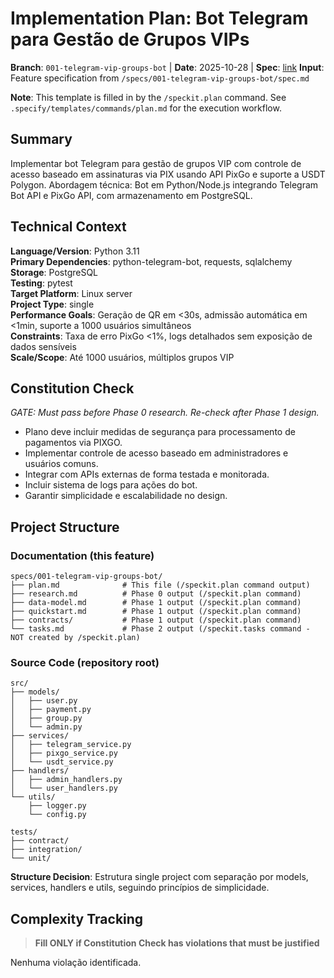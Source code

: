 # Implementation Plan: Bot Telegram para Gestão de Grupos VIPs

**Branch**: `001-telegram-vip-groups-bot` | **Date**: 2025-10-28 | **Spec**: [link](spec.md)
**Input**: Feature specification from `/specs/001-telegram-vip-groups-bot/spec.md`

**Note**: This template is filled in by the `/speckit.plan` command. See `.specify/templates/commands/plan.md` for the execution workflow.

## Summary

Implementar bot Telegram para gestão de grupos VIP com controle de acesso baseado em assinaturas via PIX usando API PixGo e suporte a USDT Polygon. Abordagem técnica: Bot em Python/Node.js integrando Telegram Bot API e PixGo API, com armazenamento em PostgreSQL.

## Technical Context

**Language/Version**: Python 3.11  
**Primary Dependencies**: python-telegram-bot, requests, sqlalchemy  
**Storage**: PostgreSQL  
**Testing**: pytest  
**Target Platform**: Linux server  
**Project Type**: single  
**Performance Goals**: Geração de QR em <30s, admissão automática em <1min, suporte a 1000 usuários simultâneos  
**Constraints**: Taxa de erro PixGo <1%, logs detalhados sem exposição de dados sensíveis  
**Scale/Scope**: Até 1000 usuários, múltiplos grupos VIP

## Constitution Check

*GATE: Must pass before Phase 0 research. Re-check after Phase 1 design.*

- Plano deve incluir medidas de segurança para processamento de pagamentos via PIXGO.
- Implementar controle de acesso baseado em administradores e usuários comuns.
- Integrar com APIs externas de forma testada e monitorada.
- Incluir sistema de logs para ações do bot.
- Garantir simplicidade e escalabilidade no design.

## Project Structure

### Documentation (this feature)

```text
specs/001-telegram-vip-groups-bot/
├── plan.md              # This file (/speckit.plan command output)
├── research.md          # Phase 0 output (/speckit.plan command)
├── data-model.md        # Phase 1 output (/speckit.plan command)
├── quickstart.md        # Phase 1 output (/speckit.plan command)
├── contracts/           # Phase 1 output (/speckit.plan command)
└── tasks.md             # Phase 2 output (/speckit.tasks command - NOT created by /speckit.plan)
```

### Source Code (repository root)

```text
src/
├── models/
│   ├── user.py
│   ├── payment.py
│   ├── group.py
│   └── admin.py
├── services/
│   ├── telegram_service.py
│   ├── pixgo_service.py
│   └── usdt_service.py
├── handlers/
│   ├── admin_handlers.py
│   └── user_handlers.py
└── utils/
    ├── logger.py
    └── config.py

tests/
├── contract/
├── integration/
└── unit/
```

**Structure Decision**: Estrutura single project com separação por models, services, handlers e utils, seguindo princípios de simplicidade.

## Complexity Tracking

> **Fill ONLY if Constitution Check has violations that must be justified**

Nenhuma violação identificada.
